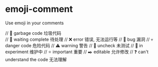 # emoji-comment
Use emoji in your comments


// 💩   garbage code                                垃圾代码  
// 🚩   waiting complete                            待处理
// ❌   error                                       错误, 无法运行等
// 🐞   bug                                         漏洞
// 💀   danger code                                 危险代码
// ⚠️   warning                                     警告
// 📐   uncheck                                     未测试
// 🔧   in experiment                               维护中
// ⭐   important                                   重要
// ✒️   editable                                    允许修改
// ❓   can't understand the code                   无法理解
